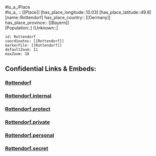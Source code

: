 ﻿---
location: [49.8,10.03] 
mapzoom: [7,12] 
mapmarker: city 
type: City
tags:
- geo/City


SpocWebEntityId: 33797
isDeleted: false
confidential: public

---
#is_a_/Place  
#is_a_ :: [[Place]] 
[has_place_longitude::10.03] 
[has_place_latitude::49.8] 
[name::Rottendorf] 
has_place_country:: [[Germany]]  
has_place_province:: [[Bayern]]  
[Population::] 
[Unknown::] 


```leaflet
id: Rottendorf
coordinates: [[Rottendorf]] 
markerFile: [[Rottendorf]] 
defaultZoom: 11 
maxZoom: 18
```


## Confidential Links & Embeds: 

### [Rottendorf](/_public/Earth/Continent/Europe/Europe~Central/Germany/Germany~West/Bayern/counties~Bayern/Würzburg/cities~Würzburg/Rottendorf.md) 

### [Rottendorf.internal](/_internal/Earth/Continent/Europe/Europe~Central/Germany/Germany~West/Bayern/counties~Bayern/Würzburg/cities~Würzburg/Rottendorf.internal.md) 

### [Rottendorf.protect](/_protect/Earth/Continent/Europe/Europe~Central/Germany/Germany~West/Bayern/counties~Bayern/Würzburg/cities~Würzburg/Rottendorf.protect.md) 

### [Rottendorf.private](/_private/Earth/Continent/Europe/Europe~Central/Germany/Germany~West/Bayern/counties~Bayern/Würzburg/cities~Würzburg/Rottendorf.private.md) 

### [Rottendorf.personal](/_personal/Earth/Continent/Europe/Europe~Central/Germany/Germany~West/Bayern/counties~Bayern/Würzburg/cities~Würzburg/Rottendorf.personal.md) 

### [Rottendorf.secret](/_secret/Earth/Continent/Europe/Europe~Central/Germany/Germany~West/Bayern/counties~Bayern/Würzburg/cities~Würzburg/Rottendorf.secret.md) 
